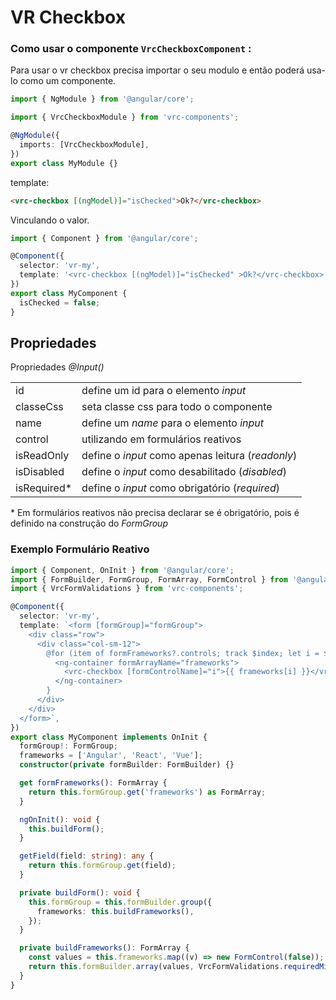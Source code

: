 # VR Checkbox

### Como usar o componente `VrcCheckboxComponent` :

Para usar o vr checkbox precisa importar o seu modulo e então poderá usa-lo como um componente.

```typescript
import { NgModule } from '@angular/core';

import { VrcCheckboxModule } from 'vrc-components';

@NgModule({
  imports: [VrcCheckboxModule],
})
export class MyModule {}
```

template:

```html
<vrc-checkbox [(ngModel)]="isChecked">Ok?</vrc-checkbox>
```

Vinculando o valor.

```typescript
import { Component } from '@angular/core';

@Component({
  selector: 'vr-my',
  template: '<vrc-checkbox [(ngModel)]="isChecked" >Ok?</vrc-checkbox>',
})
export class MyComponent {
  isChecked = false;
}
```

## Propriedades

Propriedades _@Input()_

|              |                                                   |
| ------------ | ------------------------------------------------- |
| id           | define um id para o elemento _input_              |
| classeCss    | seta classe css para todo o componente            |
| name         | define um _name_ para o elemento _input_          |
| control      | utilizando em formulários reativos                |
| isReadOnly   | define o _input_ como apenas leitura (_readonly_) |
| isDisabled   | define o _input_ como desabilitado (_disabled_)   |
| isRequired\* | define o _input_ como obrigatório (_required_)    |

\* Em formulários reativos não precisa declarar se é obrigatório, pois é definido na construção do _FormGroup_

### Exemplo Formulário Reativo

```typescript
import { Component, OnInit } from '@angular/core';
import { FormBuilder, FormGroup, FormArray, FormControl } from '@angular/forms';
import { VrcFormValidations } from 'vrc-components';

@Component({
  selector: 'vr-my',
  template: `<form [formGroup]="formGroup">
    <div class="row">
      <div class="col-sm-12">
        @for (item of formFrameworks?.controls; track $index; let i = $index) {
          <ng-container formArrayName="frameworks">
            <vrc-checkbox [formControlName]="i">{{ frameworks[i] }}</vrc-checkbox>
          </ng-container>
        }
      </div>
    </div>
  </form>`,
})
export class MyComponent implements OnInit {
  formGroup!: FormGroup;
  frameworks = ['Angular', 'React', 'Vue'];
  constructor(private formBuilder: FormBuilder) {}

  get formFrameworks(): FormArray {
    return this.formGroup.get('frameworks') as FormArray;
  }

  ngOnInit(): void {
    this.buildForm();
  }

  getField(field: string): any {
    return this.formGroup.get(field);
  }

  private buildForm(): void {
    this.formGroup = this.formBuilder.group({
      frameworks: this.buildFrameworks(),
    });
  }

  private buildFrameworks(): FormArray {
    const values = this.frameworks.map((v) => new FormControl(false));
    return this.formBuilder.array(values, VrcFormValidations.requiredMinChebox());
  }
}
```
